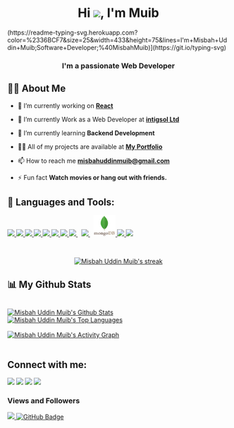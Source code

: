 <h1 align="center">Hi <img src="https://raw.githubusercontent.com/MartinHeinz/MartinHeinz/master/wave.gif" width="30px">, I'm Muib</h1>
(https://readme-typing-svg.herokuapp.com?color=%2336BCF7&size=25&width=433&height=75&lines=I'm+Misbah+Uddin+Muib;Software+Developer;%40MisbahMuib)](https://git.io/typing-svg)
<h3 align="center">I'm a passionate Web Developer</h3>


## 🙋‍♂️ About Me

- 🔭 I’m currently working on **[React](https://github.com/MisbahMuib)**

- 🔭 I’m currently Work as a Web Developer at **[intigsol Ltd](https://intigsol.com/)**
  
- 🌱 I’m currently learning **Backend Development**

- 👨‍💻 All of my projects are available at **[My Portfolio](https://muib.netlify.app/)**

- 📫 How to reach me **misbahuddinmuib@gmail.com**

- ⚡ Fun fact **Watch movies or hang out with friends.**
  
## 🚀 Languages and Tools:

<p align="left"> 
    <a href="https://www.java.com" target="_blank"> <img width="50px" src="https://img.icons8.com/color/48/000000/java-coffee-cup-logo.png"/> </a>
    <a href="https://reactjs.org/" target="_blank"> <img  width="50px"src="https://img.icons8.com/color/48/000000/react-native.png"/> </a>
 <a href="https://developer.mozilla.org/en-US/docs/Web/JavaScript" target="_blank"> <img width="50px" src="https://img.icons8.com/color/48/000000/javascript.png"/> </a> 
    <a href="https://www.w3.org/html/" target="_blank"> <img  width="50px"src="https://img.icons8.com/color/48/000000/html-5.png"/> </a> 
    <a href="https://www.w3schools.com/css/" target="_blank"> <img width="50px"src="https://img.icons8.com/color/48/000000/css3.png"/> </a> 
    <a href="https://getbootstrap.com" target="_blank"> <img width="50px"src="https://img.icons8.com/color/48/000000/bootstrap.png"/> </a> 
    <a href="https://www.python.org" target="_blank"> <img width="50px" src="https://img.icons8.com/color/48/000000/python.png"/> </a> 
    <a style="padding-right:8px;" href="https://nodejs.org" target="_blank"> <img width="50px" src="https://img.icons8.com/color/48/000000/nodejs.png"/> </a> 
    <a style="padding-right:8px;" href="https://www.mysql.com/" target="_blank"> <img width="50px"src="https://img.icons8.com/fluent/50/000000/mysql-logo.png"/> </a>
    <a href="https://www.mongodb.com/" target="_blank"> <img width="50px"src="https://raw.githubusercontent.com/devicons/devicon/master/icons/mongodb/mongodb-original-wordmark.svg" alt="mongodb" width="48" height="48"/> </a> 
    <a href="https://firebase.google.com/" target="_blank"> <img width="50px" src="https://img.icons8.com/color/48/000000/firebase.png"/> </a> 
     <a href="https://git-scm.com/" target="_blank"> <img src="https://img.icons8.com/color/48/000000/git.png"/> </a> 
    
</p>

<!-- [![React Badge](https://img.shields.io/badge/-React-61DBFB?style=for-the-badge&labelColor=black&logo=react&logoColor=61DBFB)](#)  [![Javascript Badge](https://img.shields.io/badge/-Javascript-F0DB4F?style=for-the-badge&labelColor=black&logo=javascript&logoColor=F0DB4F)](#) [![Typescript Badge](https://img.shields.io/badge/-Typescript-007acc?style=for-the-badge&labelColor=black&logo=typescript&logoColor=007acc)](#) [![Nodejs Badge](https://img.shields.io/badge/-Nodejs-3C873A?style=for-the-badge&labelColor=black&logo=node.js&logoColor=3C873A)](#) [![GraphQL Badge](https://img.shields.io/badge/-GraphQl-e535ab?style=for-the-badge&labelColor=black&logo=node.js&logoColor=e535ab)](#) -->
<br/>

<p align="center">
    <a href="https://github.com/MisbahMuib/github-readme-streak-stats">
        <img title="🔥 Get streak stats for your profile at git.io/streak-stats" alt="Misbah Uddin Muib's streak" src="https://github-readme-streak-stats.herokuapp.com/?user=MisbahMuib&theme=black-ice&hide_border=true&stroke=0000&background=060A0CD0"/>
    </a>
</p>

## 📊 My Github Stats

  <br/>
    <a href="https://github.com/MisbahMuib/github-readme-stats"><img alt="Misbah Uddin Muib's Github Stats" src="https://github-readme-stats.vercel.app/api?username=MisbahMuib&show_icons=true&count_private=true&theme=react&hide_border=true&bg_color=0D1117" /></a>
  <a href="https://github.com/MisbahMuib/github-readme-stats"><img alt="Misbah Uddin Muib's Top Languages" src="https://github-readme-stats.vercel.app/api/top-langs/?username=MisbahMuib&langs_count=8&count_private=true&layout=compact&theme=react&hide_border=true&bg_color=0D1117" /></a>
  <br/>
  <br/>
  <a href="https://github.com/MisbahMuib/github-readme-activity-graph"><img alt="Misbah Uddin Muib's Activity Graph" src="https://activity-graph.herokuapp.com/graph?username=MisbahMuib&bg_color=0D1117&color=5BCDEC&line=5BCDEC&point=FFFFFF&hide_border=true" /></a>

<br/>
<br/>


## Connect with me:
<p align="left">


<a href = "https://www.linkedin.com/in/misbahuddinmuib/"><img width="30px" src="https://img.icons8.com/fluent/48/000000/linkedin.png"/></a>
<a href = "https://twitter.com/misbahuddinmuib"><img width="30px" src="https://img.icons8.com/fluent/48/000000/twitter.png"/></a>
<a href = "https://www.instagram.com/misbahmuib_/"><img width="30px" src="https://img.icons8.com/fluent/48/000000/instagram-new.png"/></a>
<a href = "https://www.youtube.com/channel/UCwtS21LMX_QuZbntJ_97fjA"><img width="30px" src="https://img.icons8.com/color/48/000000/youtube-play.png"/></a>



</p>

### Views and Followers
<a href="https://github.com/MisbahMuib/github-profile-views-counter">
    <img src="https://komarev.com/ghpvc/?username=MisbahMuib">
</a>
<a href="https://github.com/MisbahMuib?tab=followers"><img src="https://img.shields.io/github/followers/MisbahMuib?label=Followers&style=social" alt="GitHub Badge"></a>
